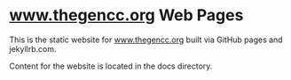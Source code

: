 # www.thegencc.org Web Pages
This is the static website for www.thegencc.org built via GitHub pages and jekyllrb.com.

Content for the website is located in the docs directory.
